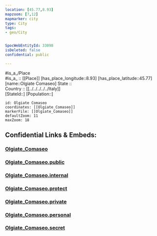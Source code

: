 ```yaml
---
location: [45.77,8.93] 
mapzoom: [7,12] 
mapmarker: city 
type: City
tags:
- geo/City


SpocWebEntityId: 33098
isDeleted: false
confidential: public

---
```

#is_a_/Place  
#is_a_ :: [[Place]] 
[has_place_longitude::8.93] 
[has_place_latitude::45.77] 
[name::Olgiate Comaseo] 
State ::  
Country :: [[../../../../../Italy]]  
[StateId::] 
[Population::] 



```leaflet
id: Olgiate Comaseo
coordinates: [[Olgiate_Comaseo]] 
markerFile: [[Olgiate_Comaseo]] 
defaultZoom: 11 
maxZoom: 18
```


## Confidential Links & Embeds: 

### [Olgiate_Comaseo](/_Standards/Earth/Continent/Europe/Europe~South/Italy/regions~Italy/Lombardy/Como/City/Olgiate_Comaseo.md) 

### [Olgiate_Comaseo.public](/_public/Earth/Continent/Europe/Europe~South/Italy/regions~Italy/Lombardy/Como/City/Olgiate_Comaseo.public.md) 

### [Olgiate_Comaseo.internal](/_internal/Earth/Continent/Europe/Europe~South/Italy/regions~Italy/Lombardy/Como/City/Olgiate_Comaseo.internal.md) 

### [Olgiate_Comaseo.protect](/_protect/Earth/Continent/Europe/Europe~South/Italy/regions~Italy/Lombardy/Como/City/Olgiate_Comaseo.protect.md) 

### [Olgiate_Comaseo.private](/_private/Earth/Continent/Europe/Europe~South/Italy/regions~Italy/Lombardy/Como/City/Olgiate_Comaseo.private.md) 

### [Olgiate_Comaseo.personal](/_personal/Earth/Continent/Europe/Europe~South/Italy/regions~Italy/Lombardy/Como/City/Olgiate_Comaseo.personal.md) 

### [Olgiate_Comaseo.secret](/_secret/Earth/Continent/Europe/Europe~South/Italy/regions~Italy/Lombardy/Como/City/Olgiate_Comaseo.secret.md)

